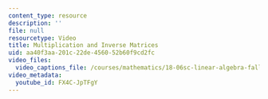 ```yaml
---
content_type: resource
description: ''
file: null
resourcetype: Video
title: Multiplication and Inverse Matrices
uid: aa40f3aa-201c-22de-4560-52b60f9cd2fc
video_files:
  video_captions_file: /courses/mathematics/18-06sc-linear-algebra-fall-2011/ax-b-and-the-four-subspaces/multiplication-and-inverse-matrices/multiplication-and-inverse-matrices/FX4C-JpTFgY.vtt
video_metadata:
  youtube_id: FX4C-JpTFgY
---
```

